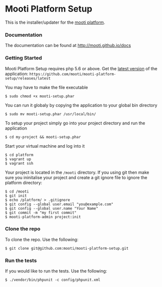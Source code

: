 # Mooti Platform Setup

This is the installer/updater for the [mooti platform](https://github.com/mooti/platform).

### Documentation

The documentation can be found at http://mooti.github.io/docs

### Getting Started

Mooti Platform Setup requires php 5.6 or above. Get the [latest version](https://github.com/mooti/mooti-platform-setup/releases/latest) of the application: `https://github.com/mooti/mooti-platform-setup/releases/latest`

You may have to make the file executable

```
$ sudo chmod +x mooti-setup.phar
```

You can run it globaly by copying the application to your global bin directory

```
$ sudo mv mooti-setup.phar /usr/local/bin/
```

To setup your project simply go into your project directory and run the application

```
$ cd my-project && mooti-setup.phar
```

Start your virtual machine and log into it

```
$ cd platform
$ vagrant up
$ vagrant ssh
```

Your project is located in the `/mooti` directory. If you using git then make sure you ininitalise your project and create a git ignore file to ignore the platform directory:

```
$ cd /mooti
$ git init
$ echo /platform/ > .gitignore
$ git config --global user.email "you@example.com"
$ git config --global user.name "Your Name"
$ git commit -m "my first commit"
$ mooti-platform-admin project:init
```


### Clone the repo

To clone the repo. Use the following:

```
$ git clone git@github.com:mooti/mooti-platform-setup.git
```

### Run the tests

If you would like to run the tests. Use the following:

```
$ ./vendor/bin/phpunit -c config/phpunit.xml
```
